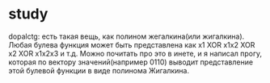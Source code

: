 # study
dopalctg: есть такая вещь, как полином жегалкина(или жигалкина). Любая булева функция может быть представлена как x1 XOR x1x2 XOR x2 XOR x1x2x3 и т.д. Можно почитать про это в инете, и я написал прогу, которая по вектору значений(например 0110) выводит представление этой булевой функции в виде полинома Жигалкина.
